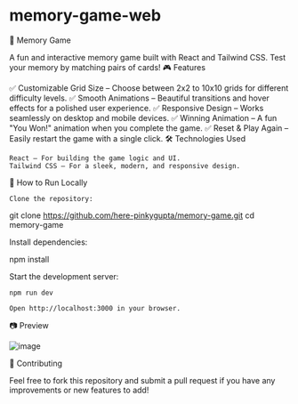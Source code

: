 
# memory-game-web
🧠 Memory Game

A fun and interactive memory game built with React and Tailwind CSS. Test your memory by matching pairs of cards!
🎮 Features

✅ Customizable Grid Size – Choose between 2x2 to 10x10 grids for different difficulty levels.
✅ Smooth Animations – Beautiful transitions and hover effects for a polished user experience.
✅ Responsive Design – Works seamlessly on desktop and mobile devices.
✅ Winning Animation – A fun "You Won!" animation when you complete the game.
✅ Reset & Play Again – Easily restart the game with a single click.
🛠️ Technologies Used

    React – For building the game logic and UI.
    Tailwind CSS – For a sleek, modern, and responsive design.

🚀 How to Run Locally

    Clone the repository:

git clone https://github.com/here-pinkygupta/memory-game.git
cd memory-game

Install dependencies:

npm install

Start the development server:

    npm run dev

    Open http://localhost:3000 in your browser.

📷 Preview

![image](https://github.com/user-attachments/assets/28153b29-f677-46c9-85a9-417d85eaa2b7)

🤝 Contributing

Feel free to fork this repository and submit a pull request if you have any improvements or new features to add!
